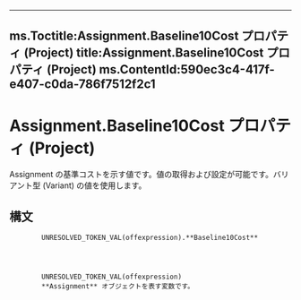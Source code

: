 

---
ms.Toctitle:Assignment.Baseline10Cost プロパティ (Project)
title:Assignment.Baseline10Cost プロパティ (Project)
ms.ContentId:590ec3c4-417f-e407-c0da-786f7512f2c1
---
# Assignment.Baseline10Cost プロパティ (Project)




Assignment の基準コストを示す値です。値の取得および設定が可能です。バリアント型 (Variant) の値を使用します。

## 構文

            UNRESOLVED_TOKEN_VAL(offexpression).**Baseline10Cost**




            UNRESOLVED_TOKEN_VAL(offexpression)
            **Assignment** オブジェクトを表す変数です。




